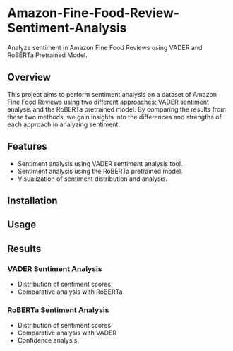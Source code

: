 # Amazon-Fine-Food-Review-Sentiment-Analysis

Analyze sentiment in Amazon Fine Food Reviews using VADER and RoBERTa Pretrained Model.

## Overview

This project aims to perform sentiment analysis on a dataset of Amazon Fine Food Reviews using two different approaches: VADER sentiment analysis and the RoBERTa pretrained model. By comparing the results from these two methods, we gain insights into the differences and strengths of each approach in analyzing sentiment.

## Features

- Sentiment analysis using VADER sentiment analysis tool.
- Sentiment analysis using the RoBERTa pretrained model.
- Visualization of sentiment distribution and analysis.

## Installation

## Usage

## Results

### VADER Sentiment Analysis

- Distribution of sentiment scores
- Comparative analysis with RoBERTa

### RoBERTa Sentiment Analysis

- Distribution of sentiment scores
- Comparative analysis with VADER
- Confidence analysis
